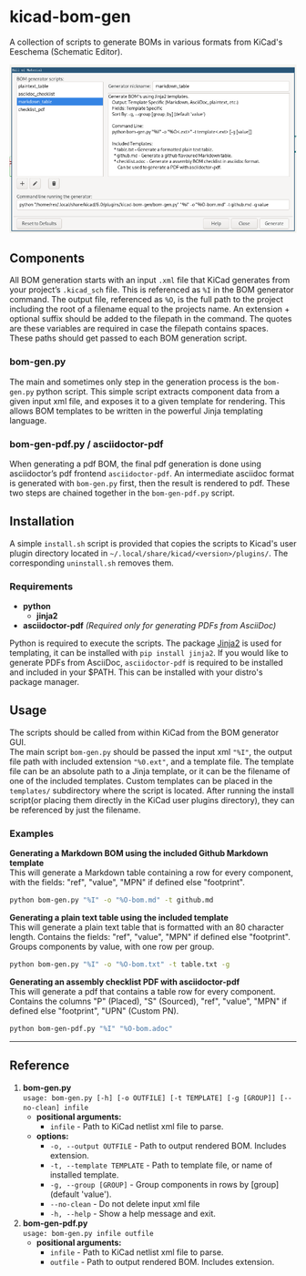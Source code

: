 # kicad-bom-gen

A collection of scripts to generate BOMs in various formats from KiCad's
Eeschema (Schematic Editor).

![KiCad Screenshot](docs/header-screenshot.png)

## Components
All BOM generation starts with an input `.xml` file that KiCad generates from
your project’s `.kicad_sch` file. This is referenced as `%I` in the BOM generator
command. The output file, referenced as `%O`, is the full path to the project including the root of a filename equal to the projects name. An extension + optional suffix should be added to the filepath in the command.
The quotes are these variables are required in case the filepath contains spaces.\
These paths should get passed to each BOM generation script.

### bom-gen.py
The main and sometimes only step in the generation process is the `bom-gen.py`
python script. This simple script extracts component data from a given input
xml file, and exposes it to a given template for rendering. This allows BOM
templates to be written in the powerful Jinja templating language.

### bom-gen-pdf.py / asciidoctor-pdf
When generating a pdf BOM, the final pdf generation is done using asciidoctor’s
pdf frontend `asciidoctor-pdf`. An intermediate asciidoc format is generated
with `bom-gen.py` first, then the result is rendered to pdf. These two steps are
chained together in the `bom-gen-pdf.py` script.

## Installation
A simple `install.sh` script is provided that copies the scripts to Kicad's
user plugin directory located in `~/.local/share/kicad/<version>/plugins/`.
The corresponding `uninstall.sh` removes them.

### Requirements
- **python**
  - **jinja2**
- **asciidoctor-pdf** _(Required only for generating PDFs from AsciiDoc)_

Python is required to execute the scripts. The package [Jinja2](https://jinja.palletsprojects.com/en/3.1.x/templates/)
is used for templating, it can be installed with `pip install jinja2`. If you
would like to generate PDFs from AsciiDoc, `asciidoctor-pdf` is required to be
installed and included in your $PATH. This can be installed with your distro's
package manager.

## Usage
The scripts should be called from within KiCad from the BOM generator GUI. \
The main script `bom-gen.py` should be passed the input xml `"%I"`, the output
file path with included extension `"%0.ext"`, and a template file. The template
file can be an absolute path to a Jinja template, or it can be the filename of
one of the included templates. Custom templates can be placed in the
`templates/` subdirectory where the script is located. After running the install
script(or placing them directly in the KiCad user plugins directory), they can
be referenced by just the filename.

### Examples
**Generating a Markdown BOM using the included Github Markdown template** \
This will generate a Markdown table containing a row for every component, with the fields: "ref", "value", "MPN" if defined else "footprint".
```sh
python bom-gen.py "%I" -o "%O-bom.md" -t github.md
```

**Generating a plain text table using the included template** \
This will generate a plain text table that is formatted with an 80 character length. Contains the fields: "ref", "value", "MPN" if defined else "footprint". Groups components by value, with one row per group.
```sh
python bom-gen.py "%I" -o "%O-bom.txt" -t table.txt -g
```

**Generating an assembly checklist PDF with asciidoctor-pdf**\
This will generate a pdf that contains a table row for every component. Contains the columns "P" (Placed), "S" (Sourced), "ref", "value", "MPN" if defined else "footprint", "UPN" (Custom PN).
```sh
python bom-gen-pdf.py "%I" "%O-bom.adoc"
```

---

## Reference

1. **bom-gen.py**\
    `usage: bom-gen.py [-h] [-o OUTFILE] [-t TEMPLATE] [-g [GROUP]] [--no-clean] infile`
    - **positional arguments:**
        - `infile` - Path to KiCad netlist xml file to parse.
    - **options:**
        - `-o, --output OUTFILE` - Path to output rendered BOM. Includes extension.
        - `-t, --template TEMPLATE` - Path to template file, or name of installed template.
        - `-g, --group [GROUP]` - Group components in rows by [group] (default 'value').
        - `--no-clean` - Do not delete input xml file
        - `-h, --help` - Show a help message and exit.
2. **bom-gen-pdf.py**\
    `usage: bom-gen.py infile outfile`
    - **positional arguments:**
        - `infile` - Path to KiCad netlist xml file to parse.
        - `outfile` - Path to output rendered BOM. Includes extension.
